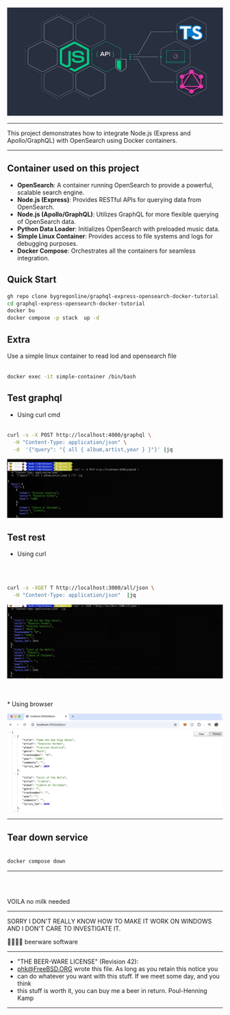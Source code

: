 
![diagram](img/0_8hbC24tE4vpY72do.png)


---

This project demonstrates how to integrate Node.js (Express and Apollo/GraphQL) with OpenSearch using Docker containers.

---


## Container used on this project

- **OpenSearch**: A container running OpenSearch to provide a powerful, scalable search engine.
- **Node.js (Express)**: Provides RESTful APIs for querying data from OpenSearch.
- **Node.js (Apollo/GraphQL)**: Utilizes GraphQL for more flexible querying of OpenSearch data.
- **Python Data Loader**: Initializes OpenSearch with preloaded music data.
- **Simple Linux Container**: Provides access to file systems and logs for debugging purposes.
- **Docker Compose**: Orchestrates all the containers for seamless integration.

## Quick Start



```bash
gh repo clone bygregonline/graphql-express-opensearch-docker-tutorial
cd graphql-express-opensearch-docker-tutorial
docker bu
docker compose -p stack  up -d

```


## Extra

Use a simple linux container to read lod and opensearch file

```bash

docker exec -it simple-container /bin/bash

```


## Test graphql

* Using curl cmd

```bash

curl -s -X POST http://localhost:4000/graphql \
  -H "Content-Type: application/json" \
  -d  '{"query": "{ all { album,artist,year } }"}' |jq


```

![diagram](img/graph_sample.png)


## Test rest

* Using curl
 <br/>

```bash

curl -s -XGET T http://localhost:3000/all/json \
  -H "Content-Type: application/json"  |jq


```

![diagram](img/rest_curl.png)

<br/>
<br/>
* Using browser

<br/>

![diagram](img/rest_browser.png)


---

## Tear down service

```bash

docker compose down

```






-----





</br>
</br>



VOILA no milk needed




---

SORRY I DON'T  REALLY KNOW HOW TO MAKE IT WORK ON WINDOWS AND I DON'T CARE TO INVESTIGATE IT.


🍺🍺🍺🍺 beerware software

------

 * "THE BEER-WARE LICENSE" (Revision 42):
 * <phk@FreeBSD.ORG> wrote this file.  As long as you retain this notice you
 * can do whatever you want with this stuff. If we meet some day, and you think
 * this stuff is worth it, you can buy me a beer in return.   Poul-Henning Kamp

  ---